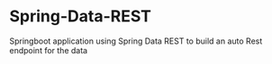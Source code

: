 # Spring-Data-REST
Springboot application using Spring Data REST to build an auto Rest endpoint for the data
